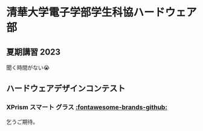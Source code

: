 # 清華大学電子学部学生科協ハードウェア部

## 夏期講習 2023

聞く時間がない😭

## ハードウェアデザインコンテスト

### XPrism スマート グラス [:fontawesome-brands-github:](https://github.com/Panxuc/XPrism)

乞うご期待。